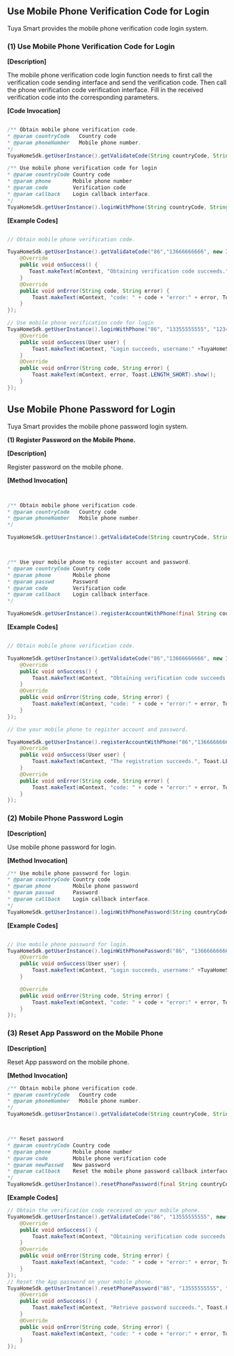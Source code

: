 ## Use Mobile Phone Verification Code for Login

Tuya Smart provides the mobile phone verification code login system. 

### (1) Use Mobile Phone Verification Code for Login

**[Description]**

The mobile phone verification code login function needs to first call the verification code sending interface and send the verification code. Then call the phone verification code verification interface. Fill in the received verification code into the corresponding parameters.

**[Code Invocation]**

```java

/** Obtain mobile phone verification code.
* @param countryCode   Country code
* @param phoneNumber   Mobile phone number.
*/
TuyaHomeSdk.getUserInstance().getValidateCode(String countryCode, String phoneNumber, final IValidateCallback callback);

/** Use mobile phone verification code for login
* @param countryCode Country code
* @param phone       Mobile phone number
* @param code        Verification code
* @param callback    Login callback interface. 
*/
TuyaHomeSdk.getUserInstance().loginWithPhone(String countryCode, String phone, String code, final ILoginCallback callback)
```

**[Example Codes]**

```java

// Obtain mobile phone verification code.

TuyaHomeSdk.getUserInstance().getValidateCode("86","13666666666", new IValidateCallback(){
    @Override
    public void onSuccess() {
       Toast.makeText(mContext, "Obtaining verification code succeeds.", Toast.LENGTH_SHORT).show();
    }
    @Override
    public void onError(String code, String error) {
        Toast.makeText(mContext, "code: " + code + "error:" + error, Toast.LENGTH_SHORT).show();
    }
});

// Use mobile phone verification code for login
TuyaHomeSdk.getUserInstance().loginWithPhone("86", "13355555555", "123456", new ILoginCallback() {
    @Override
    public void onSuccess(User user) {
        Toast.makeText(mContext, "Login succeeds, username:" +TuyaHomeSdk.getUserInstance().getUser().getUsername(), Toast.LENGTH_SHORT).show();
    }
    @Override
    public void onError(String code, String error) {
        Toast.makeText(mContext, error, Toast.LENGTH_SHORT).show();
    }
});
```
## Use Mobile Phone Password for Login

Tuya Smart provides the mobile phone password login system.

**(1) Register Password on the Mobile Phone.** 

**[Description]**

Register password on the mobile phone.

**[Method Invocation]**

```java


/** Obtain mobile phone verification code.
* @param countryCode   Country code
* @param phoneNumber   Mobile phone number.
*/

TuyaHomeSdk.getUserInstance().getValidateCode(String countryCode, String phoneNumber, final IValidateCallback callback);



/** Use your mobile phone to register account and password.
* @param countryCode Country code
* @param phone       Mobile phone 
* @param passwd      Password
* @param code        Verification code
* @param callback    Login callback interface. 
*/

TuyaHomeSdk.getUserInstance().registerAccountWithPhone(final String countryCode, final String phone, final String passwd, final String code, final IRegisterCallback callback);
```

**[Example Codes]**
```java

// Obtain mobile phone verification code.

TuyaHomeSdk.getUserInstance().getValidateCode("86","13666666666", new IValidateCallback(){
    @Override
    public void onSuccess() {
        Toast.makeText(mContext, "Obtaining verification code succeeds.", Toast.LENGTH_SHORT).show();
    }
    @Override
    public void onError(String code, String error) {
        Toast.makeText(mContext, "code: " + code + "error:" + error, Toast.LENGTH_SHORT).show();
    }
});

// Use your mobile phone to register account and password.

TuyaHomeSdk.getUserInstance().registerAccountWithPhone("86","13666666666","123456","124332", new IRegisterCallback() {
    @Override
    public void onSuccess(User user) {
        Toast.makeText(mContext, "The registration succeeds.", Toast.LENGTH_SHORT).show();
    }
    @Override
    public void onError(String code, String error) {
        Toast.makeText(mContext, "code: " + code + "error:" + error, Toast.LENGTH_SHORT).show();
    }
});

```

### (2) Mobile Phone Password Login

**[Description]**

Use mobile phone password for login.

**[Method Invocation]**
```java
/** Use mobile phone password for login.
* @param countryCode Country code
* @param phone       Mobile phone password
* @param passwd      Password
* @param callback    Login callback interface. 
*/
TuyaHomeSdk.getUserInstance().loginWithPhonePassword(String countryCode, String phone, String passwd, final ILoginCallback callback);

```
**[Example Codes]**

```java

// Use mobile phone password for login.
TuyaHomeSdk.getUserInstance().loginWithPhonePassword("86", "13666666666", "123456", new ILoginCallback() {
    @Override
    public void onSuccess(User user) {
        Toast.makeText(mContext, "Login succeeds, username:" +TuyaHomeSdk.getUserInstance().getUser().getUsername(), Toast.LENGTH_SHORT).show();
    }

    @Override
    public void onError(String code, String error) {
        Toast.makeText(mContext, "code: " + code + "error:" + error, Toast.LENGTH_SHORT).show();
    }
});

```
### (3) Reset App Password on the Mobile Phone

**[Description]**

Reset App password on the mobile phone.

**[Method Invocation]**

```java
/** Obtain mobile phone verification code.
* @param countryCode   Country code
* @param phoneNumber   Mobile phone number.
*/
TuyaHomeSdk.getUserInstance().getValidateCode(String countryCode, String phoneNumber, final IValidateCallback callback);



/** Reset password
* @param countryCode Country code
* @param phone       Mobile phone number
* @param code        Mobile phone verification code
* @param newPasswd   New password
* @param callback    Reset the mobile phone password callback interface. 
*/
TuyaHomeSdk.getUserInstance().resetPhonePassword(final String countryCode, final String phone, final String code, final String newPasswd, final IResetPasswordCallback callback);

```
**[Example Codes]**

```java
// Obtain the verification code received on your mobile phone.
TuyaHomeSdk.getUserInstance().getValidateCode("86", "13555555555", new IValidateCallback() {
    @Override
    public void onSuccess() {
        Toast.makeText(mContext, "Obtaining verification code succeeds.", Toast.LENGTH_SHORT).show();
    }
    @Override
    public void onError(String code, String error) {
        Toast.makeText(mContext, "code: " + code + "error:" + error, Toast.LENGTH_SHORT).show();
    }
});
// Reset the App password on your mobile phone.
TuyaHomeSdk.getUserInstance().resetPhonePassword("86", "13555555555", "123456", "123123", new IResetPasswordCallback(){
    @Override
    public void onSuccess() {
        Toast.makeText(mContext, "Retrieve password succeeds.", Toast.LENGTH_SHORT).show();
    }
    @Override
    public void onError(String code, String error) {
        Toast.makeText(mContext, "code: " + code + "error:" + error, Toast.LENGTH_SHORT).show();
    }
});
```